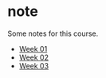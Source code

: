 # note
Some notes for this course.

+ [Week 01](01/README.md)
+ [Week 02](02/README.md)
+ [Week 03](03/README.md)
